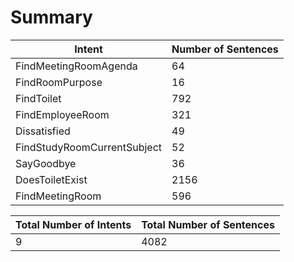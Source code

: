 # Summary

| Intent | Number of Sentences |
| --- | --- |
| FindMeetingRoomAgenda | 64 |
| FindRoomPurpose | 16 |
| FindToilet | 792 |
| FindEmployeeRoom | 321 |
| Dissatisfied | 49 |
| FindStudyRoomCurrentSubject | 52 |
| SayGoodbye | 36 |
| DoesToiletExist | 2156 |
| FindMeetingRoom | 596 |

|Total Number of Intents | Total Number of Sentences |
| --- | --- |
| 9 | 4082 |
